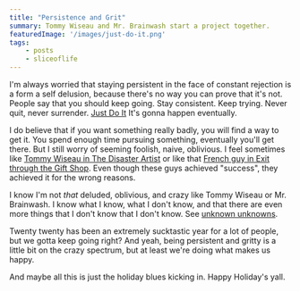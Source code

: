 ```yaml
---
title: "Persistence and Grit"
summary: Tommy Wiseau and Mr. Brainwash start a project together.
featuredImage: '/images/just-do-it.png'
tags:
    - posts
    - sliceoflife
---
```


I'm always worried that staying persistent in the face of constant rejection is a form a self delusion, because there's no way you can prove that it's not. People say that you should keep going. Stay consistent. Keep trying. Never quit, never surrender. [Just Do It](https://www.youtube.com/watch?v=ZXsQAXx_ao0) It's gonna happen eventually.

I do believe that if you want something really badly, you will find a way to get it. You spend enough time pursuing something, eventually you'll get there. But I still worry of seeming foolish, naive, oblivious. I feel sometimes like [Tommy Wiseau in The Disaster Artist](https://en.wikipedia.org/wiki/The_Disaster_Artist_(film)) or like that [French guy in Exit through the Gift Shop](https://en.wikipedia.org/wiki/Mr._Brainwash). Even though these guys achieved "success", they achieved it for the wrong reasons.

I know I'm not *that* deluded, oblivious, and crazy like Tommy Wiseau or Mr. Brainwash. I know what I know, what I don't know, and that there are even more things that I don't know that I don't know. See [unknown unknowns](https://en.wikipedia.org/wiki/There_are_known_knowns).

Twenty twenty has been an extremely sucktastic year for a lot of people, but we gotta keep going right? And yeah, being persistent and gritty is a little bit on the crazy spectrum, but at least we're doing what makes us happy.

And maybe all this is just the holiday blues kicking in. Happy Holiday's yall. 

